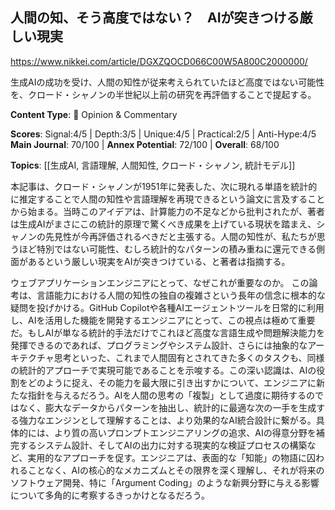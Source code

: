 ## 人間の知、そう高度ではない？　AIが突きつける厳しい現実

https://www.nikkei.com/article/DGXZQOCD066C00W5A800C2000000/

生成AIの成功を受け、人間の知性が従来考えられていたほど高度ではない可能性を、クロード・シャノンの半世紀以上前の研究を再評価することで提起する。

**Content Type**: 💭 Opinion & Commentary

**Scores**: Signal:4/5 | Depth:3/5 | Unique:4/5 | Practical:2/5 | Anti-Hype:4/5
**Main Journal**: 70/100 | **Annex Potential**: 72/100 | **Overall**: 68/100

**Topics**: [[生成AI, 言語理解, 人間知性, クロード・シャノン, 統計モデル]]

本記事は、クロード・シャノンが1951年に発表した、次に現れる単語を統計的に推定することで人間の知性や言語理解を再現できるという論文に言及することから始まる。当時このアイデアは、計算能力の不足などから批判されたが、著者は生成AIがまさにこの統計的原理で驚くべき成果を上げている現状を踏まえ、シャノンの先見性が今再評価されるべきだと主張する。人間の知性が、私たちが思うほど特別ではない可能性、むしろ統計的なパターンの積み重ねに還元できる側面があるという厳しい現実をAIが突きつけている、と著者は指摘する。

ウェブアプリケーションエンジニアにとって、なぜこれが重要なのか。
この論考は、言語能力における人間の知性の独自の複雑さという長年の信念に根本的な疑問を投げかける。GitHub Copilotや各種AIエージェントツールを日常的に利用し、AIを活用した機能を開発するエンジニアにとって、この視点は極めて重要だ。もしAIが単なる統計的手法だけでこれほど高度な言語生成や問題解決能力を発揮できるのであれば、プログラミングやシステム設計、さらには抽象的なアーキテクチャ思考といった、これまで人間固有とされてきた多くのタスクも、同様の統計的アプローチで実現可能であることを示唆する。この深い認識は、AIの役割をどのように捉え、その能力を最大限に引き出すかについて、エンジニアに新たな指針を与えるだろう。AIを人間の思考の「複製」として過度に期待するのではなく、膨大なデータからパターンを抽出し、統計的に最適な次の一手を生成する強力なエンジンとして理解することは、より効果的なAI統合設計に繋がる。具体的には、より質の高いプロンプトエンジニアリングの追求、AIの得意分野を補完するシステム設計、そしてAIの出力に対する現実的な検証プロセスの構築など、実用的なアプローチを促す。エンジニアは、表面的な「知能」の物語に囚われることなく、AIの核心的なメカニズムとその限界を深く理解し、それが将来のソフトウェア開発、特に「Argument Coding」のような新興分野に与える影響について多角的に考察するきっかけとなるだろう。